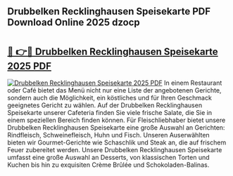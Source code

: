 ## Drubbelken Recklinghausen Speisekarte PDF Download Online 2025 dzocp

# <h2><a href="http://gcao69.nevu.top/?p=Drubbelken+Recklinghausen+Speisekarte">🔗 👉🔴 Drubbelken Recklinghausen Speisekarte 2025 PDF</a></h2>

[![Drubbelken Recklinghausen Speisekarte 2025 PDF](https://i.imgur.com/dBaPXMq.png)](http://gcao69.nevu.top/?p=Drubbelken+Recklinghausen+Speisekarte)
In einem Restaurant oder Café bietet das Menü nicht nur eine Liste der angebotenen Gerichte, sondern auch die Möglichkeit, ein köstliches und für Ihren Geschmack geeignetes Gericht zu wählen. Auf der Drubbelken Recklinghausen Speisekarte unserer Cafeteria finden Sie viele frische Salate, die Sie in einem speziellen Bereich finden können. Für Fleischliebhaber bietet unsere Drubbelken Recklinghausen Speisekarte eine große Auswahl an Gerichten: Rindfleisch, Schweinefleisch, Huhn und Fisch. Unseren Auserwählten bieten wir Gourmet-Gerichte wie Schaschlik und Steak an, die auf frischem Feuer zubereitet werden. Unsere Drubbelken Recklinghausen Speisekarte umfasst eine große Auswahl an Desserts, von klassischen Torten und Kuchen bis hin zu exquisiten Crème Brûlée und Schokoladen-Balinas.
